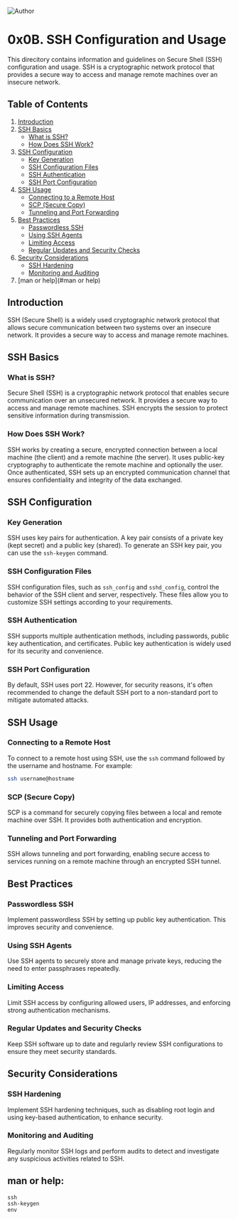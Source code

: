 
![Author](https://img.shields.io/badge/Author-Azuka%20Uteh-blue.svg)

# 0x0B. SSH Configuration and Usage

This direcitory contains information and guidelines on Secure Shell (SSH) configuration and usage. SSH is a cryptographic network protocol that provides a secure way to access and manage remote machines over an insecure network.

## Table of Contents

1. [Introduction](#introduction)
2. [SSH Basics](#ssh-basics)
    - [What is SSH?](#what-is-ssh)
    - [How Does SSH Work?](#how-does-ssh-work)
3. [SSH Configuration](#ssh-configuration)
    - [Key Generation](#key-generation)
    - [SSH Configuration Files](#ssh-configuration-files)
    - [SSH Authentication](#ssh-authentication)
    - [SSH Port Configuration](#ssh-port-configuration)
4. [SSH Usage](#ssh-usage)
    - [Connecting to a Remote Host](#connecting-to-a-remote-host)
    - [SCP (Secure Copy)](#scp-secure-copy)
    - [Tunneling and Port Forwarding](#tunneling-and-port-forwarding)
5. [Best Practices](#best-practices)
    - [Passwordless SSH](#passwordless-ssh)
    - [Using SSH Agents](#using-ssh-agents)
    - [Limiting Access](#limiting-access)
    - [Regular Updates and Security Checks](#regular-updates-and-security-checks)
6. [Security Considerations](#security-considerations)
    - [SSH Hardening](#ssh-hardening)
    - [Monitoring and Auditing](#monitoring-and-auditing)
7. [man or help](#man or help)



## Introduction

SSH (Secure Shell) is a widely used cryptographic network protocol that allows secure communication between two systems over an insecure network. It provides a secure way to access and manage remote machines.

## SSH Basics

### What is SSH?

Secure Shell (SSH) is a cryptographic network protocol that enables secure communication over an unsecured network. It provides a secure way to access and manage remote machines. SSH encrypts the session to protect sensitive information during transmission.

### How Does SSH Work?

SSH works by creating a secure, encrypted connection between a local machine (the client) and a remote machine (the server). It uses public-key cryptography to authenticate the remote machine and optionally the user. Once authenticated, SSH sets up an encrypted communication channel that ensures confidentiality and integrity of the data exchanged.

## SSH Configuration

### Key Generation

SSH uses key pairs for authentication. A key pair consists of a private key (kept secret) and a public key (shared). To generate an SSH key pair, you can use the `ssh-keygen` command.

### SSH Configuration Files

SSH configuration files, such as `ssh_config` and `sshd_config`, control the behavior of the SSH client and server, respectively. These files allow you to customize SSH settings according to your requirements.

### SSH Authentication

SSH supports multiple authentication methods, including passwords, public key authentication, and certificates. Public key authentication is widely used for its security and convenience.

### SSH Port Configuration

By default, SSH uses port 22. However, for security reasons, it's often recommended to change the default SSH port to a non-standard port to mitigate automated attacks.

## SSH Usage

### Connecting to a Remote Host

To connect to a remote host using SSH, use the `ssh` command followed by the username and hostname. For example:
```bash
ssh username@hostname
```

### SCP (Secure Copy)

SCP is a command for securely copying files between a local and remote machine over SSH. It provides both authentication and encryption.

### Tunneling and Port Forwarding

SSH allows tunneling and port forwarding, enabling secure access to services running on a remote machine through an encrypted SSH tunnel.

## Best Practices

### Passwordless SSH

Implement passwordless SSH by setting up public key authentication. This improves security and convenience.

### Using SSH Agents

Use SSH agents to securely store and manage private keys, reducing the need to enter passphrases repeatedly.

### Limiting Access

Limit SSH access by configuring allowed users, IP addresses, and enforcing strong authentication mechanisms.

### Regular Updates and Security Checks

Keep SSH software up to date and regularly review SSH configurations to ensure they meet security standards.

## Security Considerations

### SSH Hardening

Implement SSH hardening techniques, such as disabling root login and using key-based authentication, to enhance security.

### Monitoring and Auditing

Regularly monitor SSH logs and perform audits to detect and investigate any suspicious activities related to SSH.


## man or help:

```
ssh
ssh-keygen
env
```
